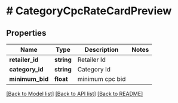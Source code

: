 # # CategoryCpcRateCardPreview

## Properties

Name | Type | Description | Notes
------------ | ------------- | ------------- | -------------
**retailer_id** | **string** | Retailer Id |
**category_id** | **string** | Category Id |
**minimum_bid** | **float** | minimum cpc bid |

[[Back to Model list]](../../README.md#models) [[Back to API list]](../../README.md#endpoints) [[Back to README]](../../README.md)
